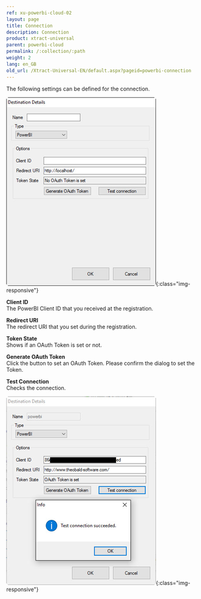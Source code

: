```yaml
---
ref: xu-powerbi-cloud-02
layout: page
title: Connection
description: Connection
product: xtract-universal
parent: powerbi-cloud
permalink: /:collection/:path
weight: 2
lang: en_GB
old_url: /Xtract-Universal-EN/default.aspx?pageid=powerbi-connection
---
```


The following settings can be defined for the connection. 

![powerbi-connection-0](/img/content/powerbi-connection-0.jpg){:class="img-responsive"}

**Client ID** <br> 
The PowerBI Client ID that you received at the registration. 

**Redirect URI** <br>
The redirect URI that you set during the registration. 

**Token State** <br>
Shows if an OAuth Token is set or not. 

**Generate OAuth Token** <br>
Click the button to set an OAuth Token. 
Please confirm the dialog to set the Token. 

**Test Connection** <br>
Checks the connection. 

![powerbi-connection](/img/content/powerbi-connection.jpg){:class="img-responsive"}